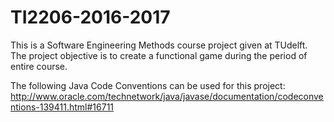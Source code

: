 # TI2206-2016-2017

This is a Software Engineering Methods course project given at TUdelft. The project objective is to create a functional game during the period of entire course.  

The following Java Code Conventions can be used for this project:
http://www.oracle.com/technetwork/java/javase/documentation/codeconventions-139411.html#16711
